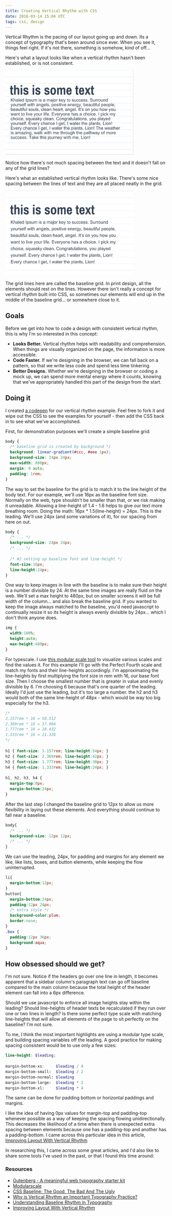 ```yaml
---
title: Creating Vertical Rhythm with CSS
date: 2016-03-14 15:04 UTC
tags: css, design
---
```


Vertical Rhythm is the pacing of our layout going up and down. Its a concept of typography that's been around since ever. When you see it, things feel right. If it's not there, something is somehow, kind of off...

Here's what a layout looks like when a vertical rhythm hasn't been established, or is not consistent.

<img src="../images/blog/vertical-no-rhythm.jpg" style="max-width:400px">

Notice how there's not much spacing between the text and it doesn't fall on any of the grid lines?

Here's what an established vertical rhythm looks like. There's some nice spacing between the lines of text and they are all placed neatly in the grid.

<img src="../images/blog/vertical-rhythm.jpg" style="max-width:400px">

The grid lines here are called the baseline grid. In print design, all the elements should rest on the lines. However there isn't really a concept for vertical rhythm built into CSS, so sometimes our elements will end up in the middle of the baseline grid... or somewhere close to it.

## Goals

Before we get into how to code a design with consistent vertical rhythm, this is why I'm so interested in this concept:

* **Looks Better.** Vertical rhythm helps with readability and comprehension. When things are visually organized on the page, the information is more accessible.
* **Code Faster.** If we're designing in the browser, we can fall back on a pattern, so that we write less code and spend less time tinkering.
* **Better Designs.** Whether we're designing in the browser or coding a mock up, we can spend more mental energy where it counts, knowing that we've appropriately handled this part of the design from the start.

## Doing it

I created [a codepen](http://codepen.io/austinnnnnnn/full/WwwmKP/) for our vertical rhythm example. Feel free to fork it and wipe out the CSS to see the examples for yourself - then add the CSS back in to see what we've accomplished.

First, for demonstration purposes we'll create a simple baseline grid:

```css
body {
  /* baseline grid is created by background */
  background: linear-gradient(#ccc, #eee 1px);
  background-size: 24px 24px;
  max-width: 800px;
  margin: 0 auto;
  padding: 1rem;
}
```

The way to set the baseline for the grid is to match it to the line height of the body text. For our example, we'll use 16px as the baseline font size. Normally on the web, type shouldn't be smaller than that, or we risk making it unreadable. Allowing a line-height of 1.4 - 1.6 helps to give our text more breathing room. Doing the math: 16px * 1.5(line-height) = 24px. This is the leading. We'll use 24px (and some variations of it), for our spacing from here on out.

```css
body {
  /* ... */
  background-size: 24px 24px;
  /* ... */

  /* #2 setting up baseline font and line-height */
  font-size:16px;
  line-height:24px;
}
```

One way to keep images in line with the baseline is to make sure their height is a number divisible by 24. At the same time images are really fluid on the web. We'll set a max height to 480px, but on smaller screens it will be full width of the column... and also break the baseline grid. If you wanted to keep the image always matched to the baseline, you'd need javascript to continually resize it so its height is always evenly divisible by 24px... which I don't think anyone does.

```css
img {
  width:100%;
  height:auto;
  max-height:480px;
}
```

For typescale. I use [this modular scale tool](http://www.modularscale.com/) to visualize various scales and find the values it. For this example I'll go with the Perfect Fourth scale and match my fonts and their line-heights accordingly. I'm approximating the line-heights by first multiplying the font size in rem with 16, our base font size. Then I choose the smallest number that is greater in value and evenly divisible by 6. I'm choosing 6 because that's one quarter of the leading. Ideally I'd just use the leading, but it's too large a number. the h2 and h3 would both of the same line-height of 48px - which would be way too big especially for the h3.

```css
/*
3.157rem * 16 = 50.512
2.369rem * 16 = 37.904
1.777rem * 16 = 28.432
1.333rem * 16 = 21.328
*/

h1 { font-size: 3.157rem; line-height:54px; }
h2 { font-size: 2.369rem; line-height:42px; }
h3 { font-size: 1.777rem; line-height:30px; }
h4 { font-size: 1.333rem; line-height:24px; }

h1, h2, h3, h4 {
  margin-top:0px;
  margin-bottom:24px;
}
```

After the last step I changed the baseline grid to 12px to allow us more flexibility in laying out these elements. And everything should continue to fall near a baseline.

```css
body{
  /* ... */
  background-size: 12px 12px;
  /* ... */
}
```

We can use the leading, 24px, for padding and margins for any element we like, like lists, boxes, and button elements, while keeping the flow uninterrupted.

```css
li{
  margin-bottom:12px;
}
button{
  margin-bottom:24px;
  padding:12px 24px;
  /* extra style */
  background-color:plum;
  border:none;
}
.box {
  padding:12px 36px;
  background:aqua;
}
```

## How obsessed should we get?

I'm not sure. Notice if the headers go over one line in length, it becomes apparent that a sidebar column's paragraph text can go off baseline compared to the main column because the total height of the header element can fall into a 6px difference.

Should we use javascript to enforce all image heights stay within the leading? Should line-heights of header texts be recalculated if they run over one or two lines in length? Is there some perfect type scale with matching line-heights that will allow all elements of the page to sit perfectly on the baseline? I'm not sure.

To me, I think the most important highlights are using a modular type scale, and building spacing variables off the leading. A good practice for making spacing consistent would be to use only a few sizes:

```scss
line-height: $leading;

margin-bottom-xs:     $leading / 4
margin-bottom-small:  $leading / 2
margin-bottom-normal: $leading
margin-bottom-large:  $leading * 2
margin-bottom-xl:     $leading * 4
```

The same can be done for padding bottom or horizontal paddings and margins.

I like the idea of having 0px values for margin-top and padding-top whenever possible as a way of keeping the spacing flowing unidirectionally. This decreases the likelihood of a time when there is unexpected extra spacing between elements because one has a padding-top and another has a padding-bottom.  I came across this particular idea in this article, [Improving Layout With Vertical Rhythm](http://webdesign.tutsplus.com/articles/improving-layout-with-vertical-rhythm--webdesign-14070)

In researching this, I came across some great articles, and I'd also like to share some tools I've used in the past, or that I found this time around:

### Resources

* [Gutenberg - A meaningful web typography starter kit](http://matejlatin.github.io/Gutenberg/)
* [Modularscale](http://www.modularscale.com)
* [CSS Baseline: The Good, The Bad And The Ugly](https://www.smashingmagazine.com/2012/12/css-baseline-the-good-the-bad-and-the-ugly/)
* [Why is Vertical Rhythm an Important Typography Practice?](http://zellwk.com/blog/why-vertical-rhythms/)
* [Understanding Baseline Rhythm in Typography](http://www.sitepoint.com/understanding-baseline-rhythm-in-typography/)
* [Improving Layout With Vertical Rhythm](http://webdesign.tutsplus.com/articles/improving-layout-with-vertical-rhythm--webdesign-14070)
